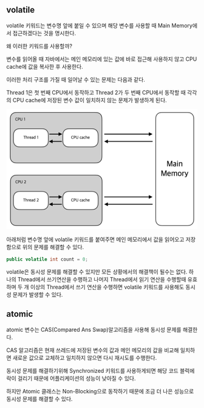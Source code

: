 ## volatile

volatile 키워드는 변수명 앞에 붙일 수 있으며 해당 변수를 사용할 때 Main Memory에서 접근하겠다는 것을 명시한다.



왜 이러한 키워드를 사용할까?

변수를 읽어올 때 자바에서는 메인 메모리에 있는 값에 바로 접근해 사용하지 않고 CPU cache에 값을 복사한 후 사용한다.

이러한 처리 구조를 가질 때 일어날 수 있는 문제는 다음과 같다.

Thread 1은 첫 번째 CPU에서 동작하고 Thread 2가 두 번째 CPU에서 동작할 때 각각의 CPU cache에 저장된 변수 값이 일치하지 않는 문제가 발생하게 된다.

![cpu%20cache](https://github.com/gamzagamza/study-note/blob/master/java/volatile_atomic/images/cpu%20cache.png)



아래처럼 변수명 앞에 volatile 키워드를 붙여주면 메인 메모리에서 값을 읽어오고 저장함으로 위의 문제를 해결할 수 있다.

```java
public volatile int count = 0;
```



volatile은 동시성 문제를 해결할 수 있지만 모든 상황에서의 해결책이 될수는 없다.
하나의 Thread에서 쓰기연산을 수행하고 나머지 Thread에서 읽기 연산을 수행할때 유효하며 두 개 이상의 Thread에서 쓰기 연산을 수행하면 volatile 키워드를 사용해도 동시성 문제가 발생할 수 있다.



## atomic

atomic 변수는 CAS(Compared Ans Swap)알고리즘을 사용해 동시성 문제를 해결한다.

CAS 알고리즘은 현재 쓰레드에 저장된 변수의 값과 메인 메모리의 값을 비교해 일치하면 새로운 값으로 교체하고 일치하지 않으면 다시 재시도를 수행한다.



동시성 문제를 해결하기위해 Synchronized 키워드를 사용하게되면 해당 코드 블럭에 락이 걸리기 때문에 어플리케이션의 성능이 낮아질 수 있다.

하지만 Atomic 클래스는 Non-Blocking으로 동작하기 때문에 조금 더 나은 성능으로 동시성 문제를 해결할 수 있다.
